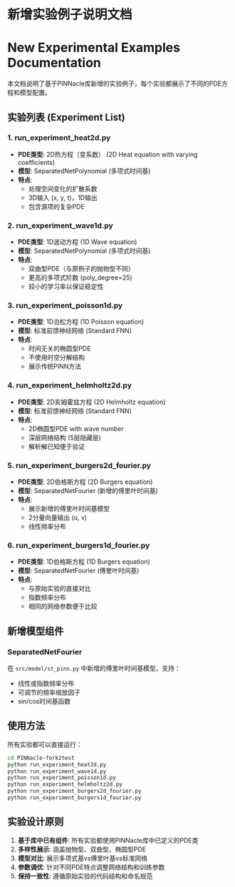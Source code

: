 # 新增实验例子说明文档
# New Experimental Examples Documentation

本文档说明了基于PINNacle库新增的实验例子，每个实验都展示了不同的PDE方程和模型配置。

## 实验列表 (Experiment List)

### 1. run_experiment_heat2d.py
- **PDE类型**: 2D热方程（变系数） (2D Heat equation with varying coefficients)
- **模型**: SeparatedNetPolynomial (多项式时间基)
- **特点**: 
  - 处理空间变化的扩散系数
  - 3D输入 (x, y, t)，1D输出
  - 包含源项的复杂PDE

### 2. run_experiment_wave1d.py  
- **PDE类型**: 1D波动方程 (1D Wave equation)
- **模型**: SeparatedNetPolynomial (多项式时间基)
- **特点**:
  - 双曲型PDE（与原例子的抛物型不同）
  - 更高的多项式阶数 (poly_degree=25)
  - 较小的学习率以保证稳定性

### 3. run_experiment_poisson1d.py
- **PDE类型**: 1D泊松方程 (1D Poisson equation) 
- **模型**: 标准前馈神经网络 (Standard FNN)
- **特点**:
  - 时间无关的椭圆型PDE
  - 不使用时空分解结构
  - 展示传统PINN方法

### 4. run_experiment_helmholtz2d.py
- **PDE类型**: 2D亥姆霍兹方程 (2D Helmholtz equation)
- **模型**: 标准前馈神经网络 (Standard FNN)
- **特点**:
  - 2D椭圆型PDE with wave number
  - 深层网络结构 (5层隐藏层)
  - 解析解已知便于验证

### 5. run_experiment_burgers2d_fourier.py
- **PDE类型**: 2D伯格斯方程 (2D Burgers equation)
- **模型**: SeparatedNetFourier (新增的傅里叶时间基)
- **特点**:
  - 展示新增的傅里叶时间基模型
  - 2分量向量输出 (u, v)
  - 线性频率分布

### 6. run_experiment_burgers1d_fourier.py
- **PDE类型**: 1D伯格斯方程 (1D Burgers equation) 
- **模型**: SeparatedNetFourier (傅里叶时间基)
- **特点**:
  - 与原始实验的直接对比
  - 指数频率分布
  - 相同的网络参数便于比较

## 新增模型组件

### SeparatedNetFourier
在 `src/model/st_pinn.py` 中新增的傅里叶时间基模型，支持：
- 线性或指数频率分布
- 可调节的频率缩放因子
- sin/cos时间基函数

## 使用方法

所有实验都可以直接运行：
```bash
cd PINNacle-fork2test
python run_experiment_heat2d.py
python run_experiment_wave1d.py
python run_experiment_poisson1d.py
python run_experiment_helmholtz2d.py
python run_experiment_burgers2d_fourier.py
python run_experiment_burgers1d_fourier.py
```

## 实验设计原则

1. **基于库中已有组件**: 所有实验都使用PINNacle库中已定义的PDE类
2. **多样性展示**: 涵盖抛物型、双曲型、椭圆型PDE
3. **模型对比**: 展示多项式基vs傅里叶基vs标准网络
4. **参数调优**: 针对不同PDE特点调整网络结构和训练参数
5. **保持一致性**: 遵循原始实验的代码结构和命名规范